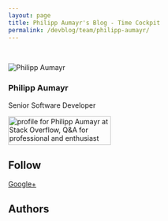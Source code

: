 ```yaml
---
layout: page
title: Philipp Aumayr's Blog - Time Cockpit
permalink: /devblog/team/philipp-aumayr/
---
```


<p>
  <function name="Composite.Community.Blog.BlogRenderer">
    <param name="BlogEntriesCount" value="10" />
    <param name="BlogListOptions" value="Show teaser,Show author,Show date,Show tags,Show RSS" />
    <param name="Author" value="a26952d8-ff4f-4bc8-86bb-1cb0017181a1" />
  </function>
  <br />
</p><p>
  <img src="{{site.baseurl}}/content/images/team/philipp_aumayr.jpg" alt="Philipp Aumayr" title="Philipp Aumayr" class="floatLeft " />
</p><h3>Philipp Aumayr</h3><p>Senior Software Developer</p><p class="floatClear"></p><p>
  <a href="http://stackoverflow.com/users/1288539/philipp-aumayr">
    <img src="http://stackoverflow.com/users/flair/1288539.png?theme=default" width="208" height="58" alt="profile for Philipp Aumayr at Stack Overflow, Q&amp;A for professional and enthusiast programmers" title="profile for Philipp Aumayr at Stack Overflow, Q&amp;A for professional and enthusiast programmers" />
  </a>
</p><h2>Follow</h2><p>
  <a href="https://plus.google.com/110303980945428871921?rel=author" rel="me" target="_blank">Google+</a>
</p><h2>Authors</h2><function name="Composite.Community.Blog.Authors">
  <param name="DevBlog" value="True" />
</function>